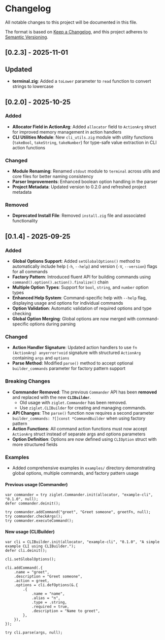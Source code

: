 # Changelog

All notable changes to this project will be documented in this file.

The format is based on [Keep a Changelog](https://keepachangelog.com/en/1.0.0/),
and this project adheres to [Semantic Versioning](https://semver.org/spec/v2.0.0.html).

## [0.2.3] - 2025-11-01

## Updated

- **terminal.zig**: Added a `toLower` parameter to `read` function to convert strings to lowercase

## [0.2.0] - 2025-10-25

### Added

- **Allocator Field in ActionArg**: Added `allocator` field to `ActionArg` struct for improved memory management in action handlers
- **CLI Utilities Module**: New `cli_utils.zig` module with utility functions (`takeBool`, `takeString`, `takeNumber`) for type-safe value extraction in CLI action functions

### Changed

- **Module Renaming**: Renamed `stdout` module to `terminal` across utils and core files for better naming consistency
- **Parser Improvements**: Enhanced boolean option handling in the parser
- **Project Metadata**: Updated version to 0.2.0 and refreshed project metadata

### Removed

- **Deprecated Install File**: Removed `install.zig` file and associated functionality

## [0.1.4] - 2025-09-25

### Added

- **Global Options Support**: Added `setGlobalOptions()` method to automatically include help (`-h`, `--help`) and version (`-V`, `--version`) flags for all commands
- **Factory Pattern**: Introduced fluent API for building commands using `command().option().action().finalize()` chain
- **Multiple Option Types**: Support for `bool`, `string`, and `number` option types
- **Enhanced Help System**: Command-specific help with `--help` flag, displaying usage and options for individual commands
- **Option Validation**: Automatic validation of required options and type checking
- **Global Option Merging**: Global options are now merged with command-specific options during parsing

### Changed

- **Action Handler Signature**: Updated action handlers to use `fn (ActionArg) anyerror!void` signature with structured `ActionArg` containing `args` and `options`
- **Parse Method**: Modified `parse()` method to accept optional `builder_commands` parameter for factory pattern support

### Breaking Changes

- **Commander Removed**: The previous `Commander` API has been **removed** and replaced with the new **`CLIBuilder`**.
  - Old usage with `ziglet.Commander` has been removed.
  - Use `ziglet.CLIBuilder` for creating and managing commands.
- **API Changes**: The `parse()` function now requires a second parameter `builder_commands: ?[]const *CommandBuilder` when using factory pattern
- **Action Functions**: All command action functions must now accept `ActionArg` struct instead of separate args and options parameters
- **Option Definition**: Options are now defined using `CLIOption` struct with more structured fields

### Examples

- Added comprehensive examples in `examples/` directory demonstrating global options, multiple commands, and factory pattern usage

#### Previous usage (Commander)

```zig
var commander = try ziglet.Commander.init(allocator, "example-cli", "0.1.0", null);
defer commander.deinit();

try commander.addCommand("greet", "Greet someone", greetFn, null);
try commander.checkArgs();
try commander.executeCommand();
```

#### New usage (CLIBuilder)

```zig
var cli = CLIBuilder.init(allocator, "example-cli", "0.1.0", "A simple example CLI using CLIBuilder.");
defer cli.deinit();

cli.setGlobalOptions();

cli.addCommand(.{
    .name = "greet",
    .description = "Greet someone",
    .action = greet,
    .options = cli.defOptions(&.{
        .{
            .name = "name",
            .alias = "n",
            .type = .string,
            .required = true,
            .description = "Name to greet",
        },
    }),
});

try cli.parse(args, null);
```
